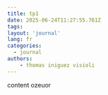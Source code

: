 ```yaml
---
title: tp1
date: 2025-06-24T11:27:55.761Z
tags:
layout: 'journal'
lang: fr
categories: 
  - journal
authors:
    - thomas iniguez visioli
---
```

content ozeuor